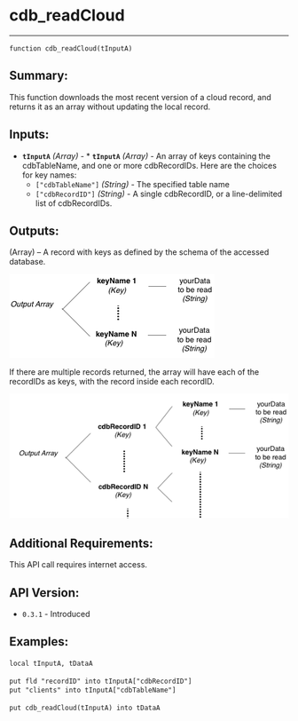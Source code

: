 # cdb_readCloud
---
```
function cdb_readCloud(tInputA)
```
## Summary:
This function downloads the most recent version of a cloud record, and returns it as an array without updating the local record.

## Inputs:
* **`tInputA`** *(Array)* - * **`tInputA`** *(Array)* - An array of keys containing the cdbTableName, and one or more cdbRecordIDs. Here are the choices for key names:
    * `["cdbTableName"]` *(String)* - The specified table name
    * `["cdbRecordID"]` *(String)* - A single cdbRecordID, or a line-delimited list of cdbRecordIDs.

## Outputs:
(Array) – A record with keys as defined by the schema of the accessed database.

![Read output diagram](../../chartimages/ReadOutputSingle.png)

If there are multiple records returned, the array will have each of the recordIDs as keys, with the record inside each recordID.

![Read output diagram](../../chartimages/ReadOutputMultiple.png)

## Additional Requirements:
This API call requires internet access.

## API Version:
* `0.3.1` - Introduced

## Examples:
```
local tInputA, tDataA

put fld "recordID" into tInputA["cdbRecordID"]
put "clients" into tInputA["cdbTableName"]
    
put cdb_readCloud(tInputA) into tDataA
```